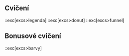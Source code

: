 ## Cvičení
::exc[excs>legenda]
::exc[excs>donut]
::exc[excs>funnel]

## Bonusové cvičení
::exc[excs>barvy]
